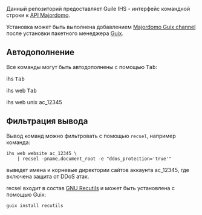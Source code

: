 Данный репозиторий предоставляет Guile IHS - интерфейс командной строки
к [API Majordomo](https://hms.majordomo.ru/api/).

Установка может быть выполнена добавлением
[Majordomo Guix channel](https://gitlab.intr/package-management/guix-majordomo)
после установки пакетного менеджера [Guix](https://guix.gnu.org/).

## Автодополнение

Все команды могут быть автодополнены с помощью <kbd>Tab</kbd>:

ihs <kbd>Tab</kbd>

ihs web <kbd>Tab</kbd>

ihs web unix ac_12345

## Фильтрация вывода

Вывод команд можно фильтровать с помощью `recsel`, например команда:
``` shell
ihs web website ac_12345 \
    | recsel -pname,document_root -e "ddos_protection='true'"
```
выведет имена и корневые директории сайтов аккаунта ac_12345, где включена
защита от DDoS атак.

recsel входит в состав [GNU Recutils](https://www.gnu.org/software/recutils/)
и может быть установлена с помощью Guix:

``` shell
guix install recutils
```
